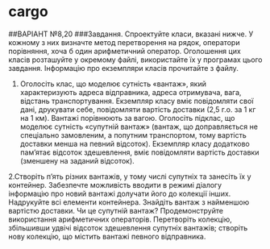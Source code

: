 # cargo

##ВАРІАНТ №8,20
###Завдання. Спроектуйте класи, вказані нижче. У кожному з них визначте метод перетворення на рядок,  оператори  порівняння,  хоча  б  один  арифметичний  оператор.  Оголошення  цих  класів розташуйте  у  окремому  файлі,  використайте  їх  у  програмах  цього  завдання.  Інформацію  про екземпляри класів прочитайте з файлу.

1. Оголосіть  клас,  що  моделює  сутність  «вантаж»,  який  характеризують  адреса  відправника, адреса отримувача, вага, відстань транспортування. Екземпляр класу вміє повідомляти свої дані,  друкувати  себе,  повідомляти  вартість доставки  (2,5  г.о.  за  1 кг на  1 км).  Вантажі порівнюють за вагою. Оголосіть підклас, що моделює сутність «супутній вантаж» (вантаж, що доправляється не спеціально замовленим, а попутним транспортом, тому вартість доставки менша на певний відсоток). Екземпляр класу додатково пам’ятає відсоток здешевлення, вміє повідомляти вартість доставки (зменшену на заданий відсоток).

2.Створіть п’ять різних вантажів, у тому числі супутніх та занесіть їх у контейнер. Забезпечте можливість вводити в режимі діалогу інформацію про новий вантажі долучати його до колекції інших. Надрукуйте всі елементи контейнера. Знайдіть вантаж з найменшою вартістю доставки. Чи це супутній вантаж? Продемонструйте використання арифметичних операторів. Перетворіть колекцію, збільшивши удвічі відсоток здешевлення супутніх вантажів; створіть нову колекцію, що містить вантажі певного відправника.
